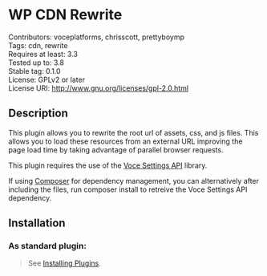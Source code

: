 WP CDN Rewrite  
===========  
Contributors: voceplatforms, chrisscott, prettyboymp  
Tags: cdn, rewrite  
Requires at least: 3.3  
Tested up to: 3.8  
Stable tag: 0.1.0  
License: GPLv2 or later  
License URI: http://www.gnu.org/licenses/gpl-2.0.html

## Description  
This plugin allows you to rewrite the root url of assets, css, and js files. This allows you to load these resources from an external URL improving the page load time by taking advantage of parallel browser requests.

This plugin requires the use of the [Voce Settings API](https://github.com/voceconnect/voce-settings-api) library.

If using [Composer](http://getcomposer.org) for dependency management, you can alternatively after including the files, run composer install to retreive the Voce Settings API dependency.

## Installation  

### As standard plugin:  
> See [Installing Plugins](http://codex.wordpress.org/Managing_Plugins#Installing_Plugins).